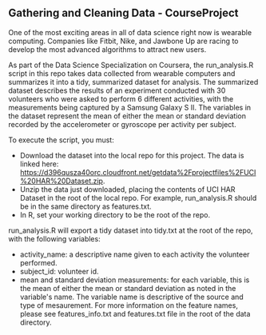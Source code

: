 ## Gathering and Cleaning Data - CourseProject

One of the most exciting areas in all of data science right now is wearable computing.  Companies like Fitbit, Nike, and Jawbone Up are racing to develop the most advanced algorithms to attract new users.

As part of the Data Science Specialization on Coursera, the run_analysis.R script in this repo takes data collected from wearable computers and summarizes it into a tidy, summarized dataset for analysis.  The summarized dataset describes the results of an experiment conducted with 30 volunteers who were asked to perform 6 different activities, with the measurements being captured by a Samsung Galaxy S II.  The variables in the dataset represent the mean of either the mean or standard deviation recorded by the accelerometer or gyroscope per activity per subject.

To execute the script, you must:
* Download the dataset into the local repo for this project.  The data is linked here: https://d396qusza40orc.cloudfront.net/getdata%2Fprojectfiles%2FUCI%20HAR%20Dataset.zip.
* Unzip the data just downloaded, placing the contents of UCI HAR Dataset in the root of the local repo.  For example, run_analysis.R should be in the same directory as features.txt.
* In R, set your working directory to be the root of the repo.

run_analysis.R will export a tidy dataset into tidy.txt at the root of the repo, with the following variables:
* activity_name: a descriptive name given to each activity the volunteer performed.
* subject_id: volunteer id.
* mean and standard deviation measurements: for each variable, this is the mean of either the mean or standard deviation as noted in the variable's name.  The variable name is descriptive of the source and type of mesaurement.  For more information on the feature names, please see features_info.txt and features.txt file in the root of the data directory.
